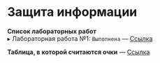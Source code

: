 # Защита информации

**Cписок лабораторных работ**  
▸ Лабораторная работа №1: `Выполнена` — [Ссылка](lab%201/)      

**Таблица, в которой считаются очки** — [Ссылка]()